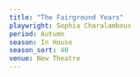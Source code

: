 ```yaml
---
title: "The Fairground Years"
playwright: Sophia Charalambous
period: Autumn
season: In House
season_sort: 40
venue: New Theatre
---
```

